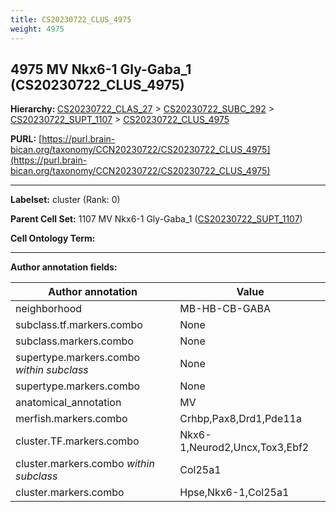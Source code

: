 ```yaml
---
title: CS20230722_CLUS_4975
weight: 4975
---
```

## 4975 MV Nkx6-1 Gly-Gaba_1 (CS20230722_CLUS_4975)
<b>Hierarchy: </b>
[CS20230722_CLAS_27](../CS20230722_CLAS_27) >
[CS20230722_SUBC_292](../CS20230722_SUBC_292) >
[CS20230722_SUPT_1107](../CS20230722_SUPT_1107) >
[CS20230722_CLUS_4975](../CS20230722_CLUS_4975)

**PURL:** [https://purl.brain-bican.org/taxonomy/CCN20230722/CS20230722_CLUS_4975](https://purl.brain-bican.org/taxonomy/CCN20230722/CS20230722_CLUS_4975)

---


**Labelset:** cluster (Rank: 0)

**Parent Cell Set:** 1107 MV Nkx6-1 Gly-Gaba_1 ([CS20230722_SUPT_1107](../CS20230722_SUPT_1107))



**Cell Ontology Term:** 

[MARKER GENES.]: #


---

[TRANSFERRED ANNOTATIONS.]: #


[AUTHOR ANNOTATION FIELDS.]: #


**Author annotation fields:**

| Author annotation | Value |
|-------------------|-------|
|neighborhood|MB-HB-CB-GABA|
|subclass.tf.markers.combo|None|
|subclass.markers.combo|None|
|supertype.markers.combo _within subclass_|None|
|supertype.markers.combo|None|
|anatomical_annotation|MV|
|merfish.markers.combo|Crhbp,Pax8,Drd1,Pde11a|
|cluster.TF.markers.combo|Nkx6-1,Neurod2,Uncx,Tox3,Ebf2|
|cluster.markers.combo _within subclass_|Col25a1|
|cluster.markers.combo|Hpse,Nkx6-1,Col25a1|
